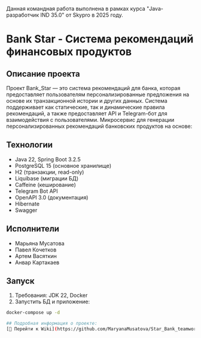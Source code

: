 Данная командная работа выполнена в рамках курса "Java-разработчик IND 35.0" от Skypro в 2025 году.

# Bank Star - Система рекомендаций финансовых продуктов

## Описание проекта
Проект Bank_Star — это система рекомендаций для банка, которая предоставляет пользователям персонализированные предложения на основе их транзакционной истории и других данных. Система поддерживает как статические, так и динамические правила рекомендаций, а также предоставляет API и Telegram-бот для взаимодействия с пользователями.
Микросервис для генерации персонализированных рекомендаций банковских продуктов на основе:

## Технологии
- Java 22, Spring Boot 3.2.5
- PostgreSQL 15 (основное хранилище)
- H2 (транзакции, read-only)
- Liquibase (миграции БД)
- Caffeine (кеширование)
- Telegram Bot API
- OpenAPI 3.0 (документация)
 - Hibernate
 - Swagger

## Исполнители
 - Марьяна Мусатова
 - Павел Кочетков
 - Артем Васяткин
 - Анвар Картакаев

## Запуск
1. Требования: JDK 22, Docker
2. Запустить БД и приложение:
```bash
docker-compose up -d

## Подробная информация о проекте:
[📖 Перейти к Wiki](https://github.com/MaryanaMusatova/Star_Bank_teamwork/wiki)







